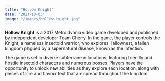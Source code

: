 ```yaml
---
title: "Hollow Knight"
date: "2023-10-03"
image: "/images/hollow-knight.jpg"
---
```


__Hollow Knight__ is a 2017 Metroidvania video game developed and published by independent developer Team Cherry. In the game, the player controls the Knight, a nameless insectoid warrior, who explores Hallownest, a fallen kingdom plagued by a supernatural disease, known as the infection. 

The game is set in diverse subterranean locations, featuring friendly and hostile insectoid characters and numerous bosses.
Players have the opportunity to unlock new abilities as they explore each location, along with pieces of lore and flavour text that are spread throughout the kingdom.